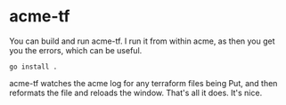 # acme-tf

You can build and run acme-tf. I run it from within acme, as then you get you the errors, which can be useful.

```
go install .
```

acme-tf watches the acme log for any terraform files being Put, and then reformats the file and reloads the window.
That's all it does. It's nice.
